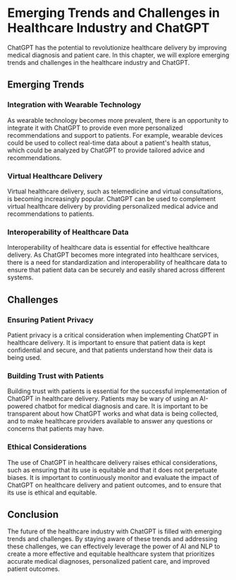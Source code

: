 Emerging Trends and Challenges in Healthcare Industry and ChatGPT
========================================================================================================================

ChatGPT has the potential to revolutionize healthcare delivery by improving medical diagnosis and patient care. In this chapter, we will explore emerging trends and challenges in the healthcare industry and ChatGPT.

Emerging Trends
---------------

### Integration with Wearable Technology

As wearable technology becomes more prevalent, there is an opportunity to integrate it with ChatGPT to provide even more personalized recommendations and support to patients. For example, wearable devices could be used to collect real-time data about a patient's health status, which could be analyzed by ChatGPT to provide tailored advice and recommendations.

### Virtual Healthcare Delivery

Virtual healthcare delivery, such as telemedicine and virtual consultations, is becoming increasingly popular. ChatGPT can be used to complement virtual healthcare delivery by providing personalized medical advice and recommendations to patients.

### Interoperability of Healthcare Data

Interoperability of healthcare data is essential for effective healthcare delivery. As ChatGPT becomes more integrated into healthcare services, there is a need for standardization and interoperability of healthcare data to ensure that patient data can be securely and easily shared across different systems.

Challenges
----------

### Ensuring Patient Privacy

Patient privacy is a critical consideration when implementing ChatGPT in healthcare delivery. It is important to ensure that patient data is kept confidential and secure, and that patients understand how their data is being used.

### Building Trust with Patients

Building trust with patients is essential for the successful implementation of ChatGPT in healthcare delivery. Patients may be wary of using an AI-powered chatbot for medical diagnosis and care. It is important to be transparent about how ChatGPT works and what data is being collected, and to make healthcare providers available to answer any questions or concerns that patients may have.

### Ethical Considerations

The use of ChatGPT in healthcare delivery raises ethical considerations, such as ensuring that its use is equitable and that it does not perpetuate biases. It is important to continuously monitor and evaluate the impact of ChatGPT on healthcare delivery and patient outcomes, and to ensure that its use is ethical and equitable.

Conclusion
----------

The future of the healthcare industry with ChatGPT is filled with emerging trends and challenges. By staying aware of these trends and addressing these challenges, we can effectively leverage the power of AI and NLP to create a more effective and equitable healthcare system that prioritizes accurate medical diagnoses, personalized patient care, and improved patient outcomes.
